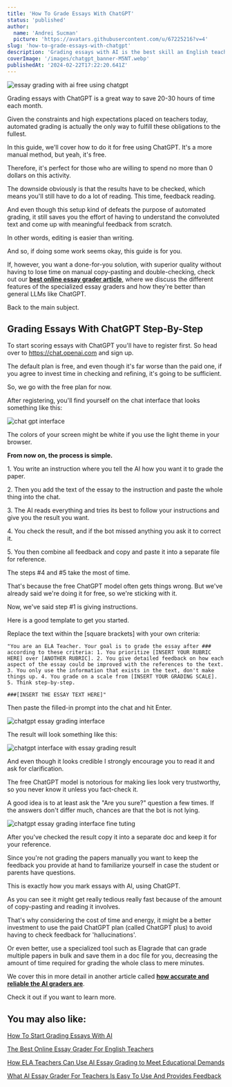 ```yaml
---
title: 'How To Grade Essays With ChatGPT'
status: 'published'
author:
  name: 'Andrei Sucman'
  picture: 'https://avatars.githubusercontent.com/u/67225216?v=4'
slug: 'how-to-grade-essays-with-chatgpt'
description: 'Grading essays with AI is the best skill an English teacher can learn to boost productivity. And for those who are just starting out and want to grade essays free, doing this with ChatGPT might be a great choice. In this article, we explore how to do that step-by-step.'
coverImage: '/images/chatgpt_banner-M5NT.webp'
publishedAt: '2024-02-22T17:22:20.641Z'
---
```


![essay grading with ai free using chatgpt](/images/chatgpt_banner-EyNj.webp)

Grading essays with ChatGPT is a great way to save 20-30 hours of time each month.

Given the constraints and high expectations placed on teachers today, automated grading is actually the only way to fulfill these obligations to the fullest.

In this guide, we'll cover how to do it for free using ChatGPT. It's a more manual method, but yeah, it's free.

Therefore, it's perfect for those who are willing to spend no more than 0 dollars on this activity.

The downside obviously is that the results have to be checked, which means you'll still have to do a lot of reading. This time, feedback reading.

And even though this setup kind of defeats the purpose of automated grading, it still saves you the effort of having to understand the convoluted text and come up with meaningful feedback from scratch.

In other words, editing is easier than writing.

And so, if doing some work seems okay, this guide is for you.

If, however, you want a done-for-you solution, with superior quality without having to lose time on manual copy-pasting and double-checking, check out our [**best online essay grader article**,](https://elagrade.com/blog/the-best-online-essay-grader-for-english-teachers) where we discuss the different features of the specialized essay graders and how they're better than general LLMs like ChatGPT.

Back to the main subject.

## Grading Essays With ChatGPT Step-By-Step

To start scoring essays with ChatGPT you'll have to register first. So head over to <https://chat.openai.com> and sign up.

The default plan is free, and even though it's far worse than the paid one, if you agree to invest time in checking and refining, it's going to be sufficient.

So, we go with the free plan for now.

After registering, you'll find yourself on the chat interface that looks something like this:

![chat gpt interface](/images/chatgpt-iterface-AyNz.webp)

The colors of your screen might be white if you use the light theme in your browser.

**From now on, the process is simple.**

1\. You write an instruction where you tell the AI how you want it to grade the paper.

2\. Then you add the text of the essay to the instruction and paste the whole thing into the chat.

3\. The AI reads everything and tries its best to follow your instructions and give you the result you want.

4\. You check the result, and if the bot missed anything you ask it to correct it.

5\. You then combine all feedback and copy and paste it into a separate file for reference.

The steps #4 and #5 take the most of time.

That's because the free ChatGPT model often gets things wrong. But we've already said we're doing it for free, so we're sticking with it.

Now, we've said step #1 is giving instructions.

Here is a good template to get you started.

Replace the text within the \[square brackets\] with your own criteria:

`"You are an ELA Teacher. Your goal is to grade the essay after ### according to these criteria: 1. You prioritize [INSERT YOUR RUBRIC HERE] over [ANOTHER RUBRIC]. 2. You give detailed feedback on how each aspect of the essay could be improved with the references to the text. 3. You only use the information that exists in the text, don't make things up. 4. You grade on a scale from [INSERT YOUR GRADING SCALE]. 5. Think step-by-step.`

`###[INSERT THE ESSAY TEXT HERE]"`

Then paste the filled-in prompt into the chat and hit Enter.

![chatgpt essay grading interface](/images/chatgpt-interface-essay-grading-Y1MT.webp)

The result will look something like this:

![chatgpt interface with essay grading result](/images/chatgpt-iterface-essay-grading-result-I2ND.webp)

And even though it looks credible I strongly encourage you to read it and ask for clarification.

The free ChatGPT model is notorious for making lies look very trustworthy, so you never know it unless you fact-check it.

A good idea is to at least ask the "Are you sure?" question a few times. If the answers don't differ much, chances are that the bot is not lying.

![chatgpt essay grading interface fine tuting](/images/chatgpt-interface-essay-grading-fine-turning-cwOT.webp)

After you've checked the result copy it into a separate doc and keep it for your reference.

Since you're not grading the papers manually you want to keep the feedback you provide at hand to familiarize yourself in case the student or parents have questions.

This is exactly how you mark essays with AI, using ChatGPT.

As you can see it might get really tedious really fast because of the amount of copy-pasting and reading it involves.

That's why considering the cost of time and energy, it might be a better investment to use the paid ChatGPT plan (called ChatGPT plus) to avoid having to check feedback for 'hallucinations'.

Or even better, use a specialized tool such as Elagrade that can grade multiple papers in bulk and save them in a doc file for you, decreasing the amount of time required for grading the whole class to mere minutes.

We cover this in more detail in another article called [**how accurate and reliable the AI graders are**](https://elagrade.com/blog/how-accurate-and-reliable-is-an-ai-paper-grader).

Check it out if you want to learn more.

## You may also like:

[How To Start Grading Essays With AI](https://elagrade.com/blog/how-to-start-grading-essays-with-ai)

[The Best Online Essay Grader For English Teachers](https://elagrade.com/blog/the-best-online-essay-grader-for-english-teachers)

[How ELA Teachers Can Use AI Essay Grading to Meet Educational Demands](https://elagrade.com/blog/how-ela-teachers-can-embrace-ai-essay-grading)

[What AI Essay Grader For Teachers Is Easy To Use And Provides Feedback](https://elagrade.com/blog/what-ai-essay-grader-for-teachers-is-easy-to-use-and-provides-feedback)